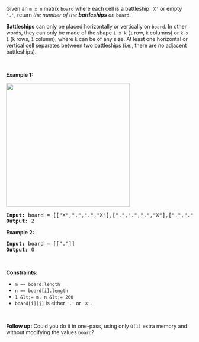 Given an `` m x n `` matrix `` board `` where each cell is a battleship `` 'X' `` or empty `` '.' ``, return _the number of the __battleships__ on_ `` board ``.

__Battleships__ can only be placed horizontally or vertically on `` board ``. In other words, they can only be made of the shape `` 1 x k `` (`` 1 `` row, `` k `` columns) or `` k x 1 `` (`` k `` rows, `` 1 `` column), where `` k `` can be of any size. At least one horizontal or vertical cell separates between two battleships (i.e., there are no adjacent battleships).

&nbsp;

__Example 1:__

<img alt="" src="https://assets.leetcode.com/uploads/2021/04/10/battelship-grid.jpg" style="width: 333px; height: 333px;"/>

<pre>
<strong>Input:</strong> board = [["X",".",".","X"],[".",".",".","X"],[".",".",".","X"]]
<strong>Output:</strong> 2
</pre>

__Example 2:__

<pre>
<strong>Input:</strong> board = [["."]]
<strong>Output:</strong> 0
</pre>

&nbsp;

__Constraints:__

*   `` m == board.length ``
*   `` n == board[i].length ``
*   `` 1 &lt;= m, n &lt;= 200 ``
*   `` board[i][j] `` is either `` '.' `` or `` 'X' ``.

&nbsp;

__Follow up:__ Could you do it in one-pass, using only `` O(1) `` extra memory and without modifying the values `` board ``?